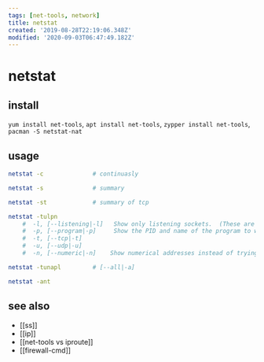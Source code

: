 ```yaml
---
tags: [net-tools, network]
title: netstat
created: '2019-08-28T22:19:06.348Z'
modified: '2020-09-03T06:47:49.182Z'
---
```


# netstat

## install
`yum install net-tools`, `apt install net-tools`, `zypper install net-tools`, `pacman -S netstat-nat`

## usage
```sh
netstat -c              # continuasly

netstat -s              # summary

netstat -st             # summary of tcp

netstat -tulpn          
    #  -l, [--listening|-l]   Show only listening sockets.  (These are omitted by default.)
    #  -p, [--program|-p]     Show the PID and name of the program to which each socket belongs
    #  -t, [--tcp|-t]
    #  -u, [--udp|-u]
    #  -n, [--numeric|-n]    Show numerical addresses instead of trying to determine symbolic host, port or user names

netstat -tunapl         # [--all|-a]

netstat -ant
```

## see also
- [[ss]]
- [[ip]]
- [[net-tools vs iproute]]
- [[firewall-cmd]]
